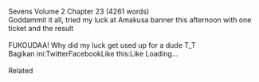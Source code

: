 <br/>
Sevens Volume 2 Chapter 23 (4261 words)<br/>
Goddammit it all, tried my luck at Amakusa banner this afternoon with one ticket and the result<br/>
<br/>
FUKOUDAA! Why did my luck get used up for a dude T_T<br/>
Bagikan ini:TwitterFacebookLike this:Like Loading...<br/>
<br/>
Related<br/>
 